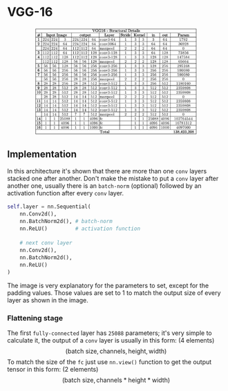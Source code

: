 # VGG-16
<div style="text-align: center;">
    <img src="../../docs/architectures/VGG-16.png" alt="VGG-16 architecture" width="75%">
</div>

## Implementation
In this architecture it's shown that there are more than one `conv` layers stacked one after another. Don't make the mistake to put a `conv` layer after another one, usually there is an `batch-norm` (optional) followed by an activation function after every `conv` layer. 
```python
self.layer = nn.Sequential(
    nn.Conv2d(),
    nn.BatchNorm2d(), # batch-norm
    nn.ReLU()         # activation function
    
    # next conv layer
    nn.Conv2d(),
    nn.BatchNorm2d(),
    nn.ReLU()  
)
``` 
The image is very explanatory for the parameters to set, except for the padding values. Those values are set to 1 to match the output size of every layer as shown in the image.
### Flattening stage
The first `fully-connected` layer has `25088` parameters; it's very simple to calculate it, the output of a `conv` layer is usually in this form: (4 elements)
$$ (\text{batch size}, \text{channels}, \text{height}, \text{width}) $$
To match the size of the `fc` just use `nn.view()` function to get the output tensor in this form: (2 elements)
$$ (\text{batch size}, \text{channels} * \text{height} * \text{width}) $$
